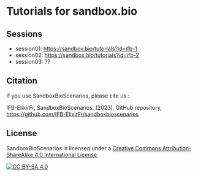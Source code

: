 # Tutorials for sandbox.bio

## Sessions

- session01: https://sandbox.bio/tutorials?id=ifb-1 
- session02: https://sandbox.bio/tutorials?id=ifb-2
- session03: ??

## Citation
If you use SandboxBioScenarios, please cite us :

IFB-ElixirFr, SandboxBioScenarios, (2023), GitHub repository, https://github.com/IFB-ElixirFr/sandboxbioscenarios
## License 

SandboxBioScenarios is licensed under a [Creative Commons Attribution-ShareAlike 4.0 International License](https://creativecommons.org/licenses/by-sa/4.0/legalcode).

[![CC BY-SA 4.0][cc-by-sa-image]][cc-by-sa]

[cc-by-sa]: http://creativecommons.org/licenses/by-sa/4.0/
[cc-by-sa-image]: https://licensebuttons.net/l/by-sa/4.0/88x31.png
[cc-by-sa-shield]: https://img.shields.io/badge/License-CC%20BY--SA%204.0-lightgrey.svg

